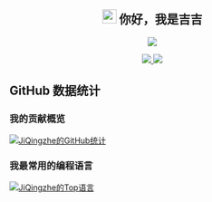 <div align="center">
  <h2> 
    <img src="https://media.giphy.com/media/hvRJCLFzcasrR4ia7z/giphy.gif" width="25px"> 
    你好，我是吉吉
  </h2>
  
  <img src="https://readme-typing-svg.herokuapp.com?font=Fira+Code&weight=600&size=22&pause=1000&color=FF79C6&width=435&lines=河南的大学生;编程学习者;技术爱好者;爱奇吉站长">
  
  <p>
    <a href="https://aiqji.com">
      <img src="https://img.shields.io/badge/🌐_个人网站-爱奇吉_AIQJI-FF5722?style=plastic&logo=google-chrome">
    </a>
    <a href="mailto:你的邮箱">
      <img src="https://img.shields.io/badge/📧_联系我-点击这里-blue?style=plastic&logo=gmail">
    </a>
  </p>
</div>

## GitHub 数据统计

### 我的贡献概览
[![JiQingzhe的GitHub统计](https://github-readme-stats.vercel.app/api?username=JiQingzhe2004&show_icons=true&locale=cn&theme=radical&hide_title=true)](https://github.com/JiQingzhe2004)

### 我最常用的编程语言
[![JiQingzhe的Top语言](https://github-readme-stats.vercel.app/api/top-langs/?username=JiQingzhe2004&layout=compact&locale=cn&theme=radical&hide_title=true)](https://github.com/JiQingzhe2004)

<!---
JiQingzhe2004/JiQingzhe2004 是一个✨特别的✨仓库，因为它的README.md文件会显示在你的GitHub个人主页上。
--->
